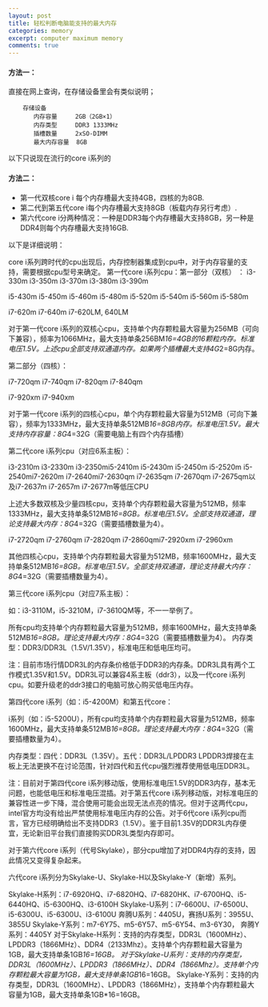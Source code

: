 ```yaml
---
layout: post
title: 轻松判断电脑能支持的最大内存
categories: memory
excerpt: computer maximum memory
comments: true
---
```


#### 方法一：

直接在网上查询，在存储设备里会有类似说明；


        存储设备
           内存容量     2GB（2GB×1）
           内存类型     DDR3 1333MHz
           插槽数量     2xSO-DIMM
           最大内存容量  8GB 

以下只说现在流行的core i系列的

#### 方法二：

- 第一代双核core i 每个内存槽最大支持4GB，四核的为8GB.
- 第二代到第五代core i每个内存槽最大支持8GB（板载内存另行考虑）.
- 第六代core i分两种情况：一种是DDR3每个内存槽最大支持8GB，另一种是DDR4则每个内存槽最大支持16GB.

以下是详细说明：

core i系列跨时代的cpu出现后，内存控制器集成到cpu中，对于内存容量的支持，需要根据cpu型号来确定。
第一代core i系列cpu：第一部分（双核） ：
i3-330m i3-350m i3-370m i3-380m i3-390m

i5-430m i5-450m i5-460m i5-480m i5-520m i5-540m i5-560m i5-580m

i7-620m i7-640m   i7-620LM, 640LM

对于第一代core i系列的双核心cpu，支持单个内存颗粒最大容量为256MB（可向下兼容），频率为1066MHz，最大支持单条256BM*16=4GB的16颗粒内存。标准电压1.5V。上述cpu全部支持双通道内存。如果两个插槽最大支持4G*2=8G内存。

第二部分（四核）：

 i7-720qm i7-740qm i7-820qm i7-840qm
 
i7-920xm i7-940xm

对于第一代core i系列的四核心cpu，单个内存颗粒最大容量为512MB（可向下兼容），频率为1333MHz，最大支持单条512MB*16=8GB内存。标准电压1.5V。最大支持内存容量：8G*4=32G（需要电脑上有四个内存插槽）

第二代core i系列cpu（对应6系主板）：

 i3-2310m i3-2330m i3-2350mi5-2410m i5-2430m i5-2450m i5-2520m i5-2540mi7-2620m i7-2640mi7-2630qm i7-2635qm i7-2670qm
 i7-2675qm以及i7-2637m i7-2657m i7-2677m等低压CPU
 
上述大多数双核及少量四核cpu，支持单个内存颗粒最大容量为512MB，频率1333MHz，最大支持单条512MB*16=8GB。标准电压1.5V。全部支持双通道，理论支持最大内存：8G*4=32G（需要插槽数量为4）。

i7-2720qm i7-2760qm i7-2820qm i7-2860qmi7-2920xm i7-2960xm

其他四核心cpu，支持单个内存颗粒最大容量为512MB，频率1600MHz，最大支持单条512MB*16=8GB。标准电压1.5V。全部支持双通道，理论支持最大内存：8G*4=32G（需要插槽数量为4）。

第三代core i系列cpu（对应7系主板）：

如：i3-3110M，i5-3210M，i7-3610QM等，不一一举例了。

所有cpu均支持单个内存颗粒最大容量为512MB，频率1600MHz，最大支持单条512MB*16=8GB。理论支持最大内存：8G*4=32G（需要插槽数量为4）。
内存类型：DDR3/DDR3L（1.5V/1.35V），标准电压和低电压均可。

注：目前市场行情DDR3L的内存条价格低于DDR3的内存条。DDR3L具有两个工作模式1.35V和1.5V。DDR3L可以兼容4系主板（ddr3），以及一代core i系列cpu。如要升级老的ddr3接口的电脑可放心购买低电压内存。

第四代core i系列（如：i5-4200M）和第五代core：

i系列（如：i5-5200U），所有cpu均支持单个内存颗粒最大容量为512MB，频率1600MHz，最大支持单条512MB*16=8GB。理论支持最大内存：8G*4=32G（需要插槽数量为4）。

内存类型：四代：DDR3L（1.35V）。五代：DDR3L/LPDDR3
LPDDR3焊接在主板上无法更换不在讨论范围，针对四代和五代cpu强烈推荐使用低电压DDR3L。

注：目前对于第四代core i系列移动版，使用标准电压1.5V的DDR3内存，基本无问题，也能低电压和标准电压混插。对于第五代core i系列移动版，对标准电压的兼容性进一步下降，混合使用可能会出现无法点亮的情况。但对于这两代cpu，intel官方均没有给出严禁使用标准电压内存的公告。对于6代core i系列cpu而言，官方已经明确给出不支持DDR3（1.5V）。鉴于目前1.35V的DDR3L内存便宜，无论新旧平台我们直接购买DDR3L类型内存即可。

对于第六代core i系列（代号Skylake），部分cpu增加了对DDR4内存的支持，因此情况又变得复杂起来。

六代core i系列分为Skylake-U、Skylake-H以及Skylake-Y（新增）系列。

Skylake-H系列：i7-6920HQ、i7-6820HQ、i7-6820HK、i7-6700HQ、i5-6440HQ、i5-6300HQ、i3-6100H
Skylake-U系列：i7-6600U、i7-6500U、i5-6300U、i5-6300U、i3-6100U
奔腾U系列：4405U，赛扬U系列：3955U、3855U
Skylake-Y系列：m7-6Y75、m5-6Y57、m5-6Y54、m3-6Y30，
奔腾Y系列：4405Y
对于Skylake-H系列：支持的内存类型，DDR3L（1600MHz）、LPDDR3（1866MHz）、DDR4（2133Mhz）。支持单个内存颗粒最大容量为1GB，最大支持单条1GB*16=16GB。
对于Skylake-U系列：支持的内存类型，DDR3L（1600MHz）、LPDDR3（1866MHz）、DDR4（1866Mhz）。支持单个内存颗粒最大容量为1GB，最大支持单条1GB*16=16GB。
Skylake-Y系列：支持的内存类型，DDR3L（1600MHz）、LPDDR3（1866MHz），支持单个内存颗粒最大容量为1GB，最大支持单条1GB*16=16GB。
